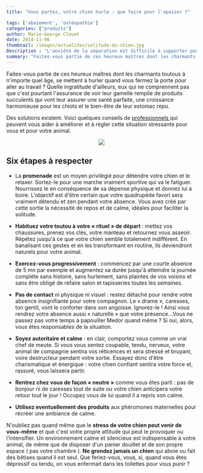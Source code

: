 ```yaml
---
title: "Vous partez, votre chien hurle : que faire pour l'apaiser ?"

tags: ['aboiement', 'ostéopathie']
categories: ["produits"]
author: Marie-George Clouet
date: 2014-11-06
thumbnail: /images/actualites/solitude-du-chien.jpg
Description : "L'anxiété de la séparation est difficile à supporter pour votre compagnon. Quelques conseils pour vous aider à diminuer son stress."
summary: "Faites-vous partie de ces heureux maîtres dont les charmants toutous à n'importe quel âge, se mettent à hurler quand vous fermez la porte pour aller au travail ? "
---
```


Faites-vous partie de ces heureux maîtres dont les charmants toutous à n'importe quel âge, se mettent à hurler quand vous fermez la porte pour aller au travail ? Quelle ingratitude d'ailleurs, eux qui ne comprennent pas que c'est pourtant l'assurance de voir leur gamelle remplie de produits succulents qui vont leur assurer une santé parfaite, une croissance harmonieuse pour les chiots et le  bien-être de leur estomac repu.


Des solutions existent. Voici quelques conseils de <a href="https://www.youtube.com/user/CesarMillan" target="_blank">professionnels </a>   qui peuvent vous aider à améliorer et à régler cette situation stressante pour vous et pour votre animal.
<p align="center"><img src= "/images/actualites/solitude-du-chien.jpg"></p>

## Six étapes à respecter

* La **promenade** est un moyen privilégié pour détendre votre chien et le relaxer. Sortez-le pour une marche vraiment sportive qui va le fatiguer. Nourrissez le en conséquence de sa dépense physique et donnez lui à boire. L'objectif est d'être certain que votre quadrupède favori sera vraiment détendu et zen pendant votre absence.
Vous avez créé par cette sortie la nécessité de repos et de calme, idéales pour faciliter la solitude.

* **Habituez votre toutou à votre « rituel » de départ** : mettez vos chaussures, prenez vos clés, votre manteau et retournez vous asseoir. Répétez jusqu'à ce que votre chien semble totalement indifférent. En banalisant ces gestes et en les transformant en routine, ils deviendront naturels pour votre animal.

* **Exercez-vous progressivement** : commencez par une courte absence de 5 mn par exemple et augmentez sa durée jusqu'à atteindre la journée compléte sans histoire, sans hurlement, sans plaintes de vos voisins et sans être obligé de refaire salon et tapisseries toutes les
semaines.

* **Pas de contact** ni physique ni visuel : restez détaché pour rendre votre absence insignifiante pour votre compagnon. Le « drame », caresses, ton gentil, vont le conforter dans son angoisse. Ignorez-le ! Ainsi vous rendrez votre absence aussi « naturelle » que votre présence...Vous ne passez pas votre temps à papouiller Medor quand même ? Si oui, alors, vous êtes responsables de la situation.

* **Soyez autoritaire et calme** : en clair, comportez vous comme un vrai chef de meute. Si vous vous sentez coupable, tendu, nerveux, votre animal de compagnie sentira vos réticences et sera stressé et bruyant, voire destructeur pendant votre sortie.
Essayez donc d'être charismatique et énergique : votre chien confiant sentira votre force  et, rassuré, vous laissera partir.

* **Rentrez chez vous de façon « neutre »** comme vous êtes parti : pas de bonjour ni de caresses tout de suite ou votre chien anticipera votre retour tout le jour ! Occupez vous de lui quand il a repris son calme.

* **Utilisez eventuellement des produits**  aux phéromones maternelles pour récréer une ambiance de calme.

N'oubliez pas quand même que le **stress de votre chien peut venir de vous-même** et que c'est votre propre attitude qui peut le provoquer ou l'intensifier.
Un environnement calme et silencieux est indispensable à votre animal, de même que de disposer d'un panier douillet et de son propre espace ( pas votre chambre ).
**Ne grondez jamais un chien** qui aboie ou fait des bêtises quand il est seul. Que feriez-vous, vous, si, quand vous êtes dépressif ou tendu, on vous enfermait dans les toilettes pour vous punir ?